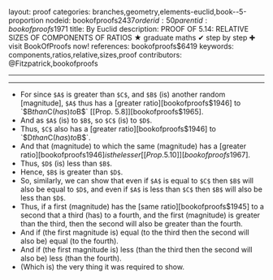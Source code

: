 layout: proof
categories: branches,geometry,elements-euclid,book--5-proportion
nodeid: bookofproofs$2437
orderid: 50
parentid: bookofproofs$1971
title: By Euclid
description: PROOF OF 5.14: RELATIVE SIZES OF COMPONENTS OF RATIOS &#9733; graduate maths &#10004; step by step &#10010; visit BookOfProofs now!
references: bookofproofs$6419
keywords: components,ratios,relative,sizes,proof
contributors: @Fitzpatrick,bookofproofs

---


---



* For since `$A$` is greater than `$C$`, and `$B$` (is) another random [magnitude], `$A$` thus has a [greater ratio][bookofproofs$1946] to `$B$` than `$C$` (has) to `$B$` [[Prop. 5.8]][bookofproofs$1965].
* And as `$A$` (is) to `$B$`, so `$C$` (is) to `$D$`.
* Thus, `$C$` also has a [greater ratio][bookofproofs$1946] to `$D$` than `$C$` (has) to `$B$`.
* And that (magnitude) to which the same (magnitude) has a [greater ratio][bookofproofs$1946] is the lesser [[Prop. 5.10]][bookofproofs$1967].
* Thus, `$D$` (is) less than `$B$`.
* Hence, `$B$` is greater than `$D$`.
* So, similarly, we can show that even if `$A$` is equal to `$C$` then `$B$` will also be equal to `$D$`, and even if `$A$` is less than `$C$` then `$B$` will also be less than `$D$`.
* Thus, if a first (magnitude) has the [same ratio][bookofproofs$1945] to a second that a third (has) to a fourth, and the first (magnitude) is greater than the third, then the second will also be greater than the fourth.
* And if (the first magnitude is) equal (to the third then the second will also be) equal (to the fourth).
* And if (the first magnitude is) less (than the third then the second will also be) less (than the fourth).
* (Which is) the very thing it was required to show.
